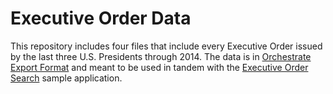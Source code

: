 # Executive Order Data

This repository includes four files that include every Executive Order issued by the last three U.S. Presidents through 2014. The data is in [Orchestrate Export Format](https://orchestrate.io/docs/data-export) and meant to be used in tandem with the [Executive Order Search](https://github.com/adamd/exor) sample application.
